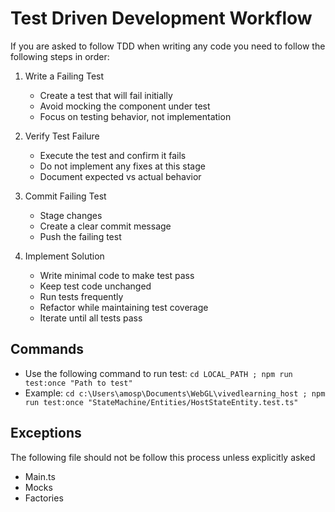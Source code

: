 # Test Driven Development Workflow

If you are asked to follow TDD when writing any code you need to follow the following steps in order:

1. Write a Failing Test
	- Create a test that will fail initially
	- Avoid mocking the component under test
	- Focus on testing behavior, not implementation

2. Verify Test Failure
	- Execute the test and confirm it fails
	- Do not implement any fixes at this stage
	- Document expected vs actual behavior

3. Commit Failing Test
	- Stage changes
	- Create a clear commit message
	- Push the failing test

4. Implement Solution
	- Write minimal code to make test pass
	- Keep test code unchanged
	- Run tests frequently
	- Refactor while maintaining test coverage
	- Iterate until all tests pass

## Commands
- Use the following command to run test: `cd LOCAL_PATH ; npm run test:once "Path to test"`
- Example: `cd c:\Users\amosp\Documents\WebGL\vivedlearning_host ; npm run test:once "StateMachine/Entities/HostStateEntity.test.ts"`

## Exceptions
The following file should not be follow this process unless explicitly asked
- Main.ts
- Mocks
- Factories